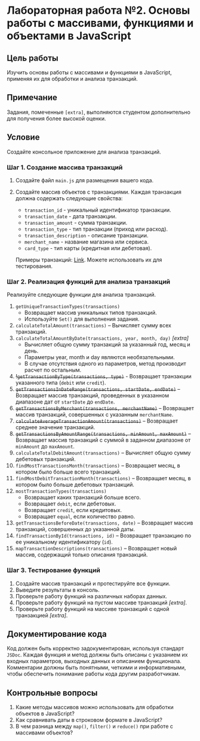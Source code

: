 # Лабораторная работа №2. Основы работы с массивами, функциями и объектами в JavaScript

## Цель работы

Изучить основы работы с массивами и функциями в JavaScript, применяя их для обработки и анализа транзакций.

## Примечание

Задания, помеченные `[extra]`, выполняются студентом дополнительно для получения более высокой оценки.

## Условие

Создайте консольное приложение для анализа транзакций.

### Шаг 1. Создание массива транзакций

1. Создайте файл `main.js` для размещения вашего кода.
2. Создайте массив объектов с транзакциями. Каждая транзакция должна содержать следующие свойства:

   - `transaction_id` - уникальный идентификатор транзакции.
   - `transaction_date` - дата транзакции.
   - `transaction_amount` - сумма транзакции.
   - `transaction_type` - тип транзакции (приход или расход).
   - `transaction_description` - описание транзакции.
   - `merchant_name` - название магазина или сервиса.
   - `card_type` - тип карты (кредитная или дебетовая).

   Примеры транзакций: [Link](./files/transations.js). Можете использовать их для тестирования.

### Шаг 2. Реализация функций для анализа транзакций

Реализуйте следующие функции для анализа транзакций.

1. `getUniqueTransactionTypes(transactions)`
   - Возвращает массив уникальных типов транзакций.
   - Используйте `Set()` для выполнения задания.
2. `calculateTotalAmount(transactions)` – Вычисляет сумму всех транзакций.
3. `calculateTotalAmountByDate(transactions, year, month, day)` _[extra]_
   - Вычисляет общую сумму транзакций за указанный год, месяц и день.
   - Параметры year, month и day являются необязательными.
   - В случае отсутствия одного из параметров, метод производит расчет по остальным.
4. ~~!`getTransactionByType(transactions, type)`~~ - Возвращает транзакции указанного типа (`debit` или `credit`).
5. ~~`getTransactionsInDateRange(transactions, startDate, endDate)`~~ – Возвращает массив транзакций, проведенных в указанном диапазоне дат от `startDate` до `endDate`.
6. ~~`getTransactionsByMerchant(transactions, merchantName)`~~ – Возвращает массив транзакций, совершенных с указанным `merchantName`.
7. ~~`calculateAverageTransactionAmount(transactions)`~~ – Возвращает среднее значение транзакций.
8. ~~`getTransactionsByAmountRange(transactions, minAmount, maxAmount)`~~ – Возвращает массив транзакций с суммой в заданном диапазоне от `minAmount` до `maxAmount`.
9. `calculateTotalDebitAmount(transactions)` – Вычисляет общую сумму дебетовых транзакций.
10. `findMostTransactionsMonth(transactions)` – Возвращает месяц, в котором было больше всего транзакций.
11. `findMostDebitTransactionMonth(transactions)` – Возвращает месяц, в котором было больше дебетовых транзакций.
12. `mostTransactionTypes(transactions)`
    - Возвращает каких транзакций больше всего.
    - Возвращает `debit`, если дебетовых.
    - Возвращает `credit`, если кредитовых.
    - Возвращает `equal`, если количество равно.
13. `getTransactionsBeforeDate(transactions, date)` – Возвращает массив транзакций, совершенных до указанной даты.
14. `findTransactionById(transactions, id)` – Возвращает транзакцию по ее уникальному идентификатору (`id`).
15. `mapTransactionDescriptions(transactions)` – Возвращает новый массив, содержащий только описания транзакций.

### Шаг 3. Тестирование функций

1. Создайте массив транзакций и протестируйте все функции.
2. Выведите результаты в консоль.
3. Проверьте работу функций на различных наборах данных.
4. Проверьте работу функций на пустом массиве транзакций _[extra]_.
5. Проверьте работу функций на массиве транзакций с одной транзакцией _[extra]_.

## Документирование кода

Код должен быть корректно задокументирован, используя стандарт `JSDoc`. Каждая функция и метод должны быть описаны с указанием их входных параметров, выходных данных и описанием функционала. Комментарии должны быть понятными, четкими и информативными, чтобы обеспечить понимание работы кода другим разработчикам.

## Контрольные вопросы

1. Какие методы массивов можно использовать для обработки объектов в JavaScript?
2. Как сравнивать даты в строковом формате в JavaScript?
3. В чем разница между `map()`, `filter()` и `reduce()` при работе с массивами объектов?
